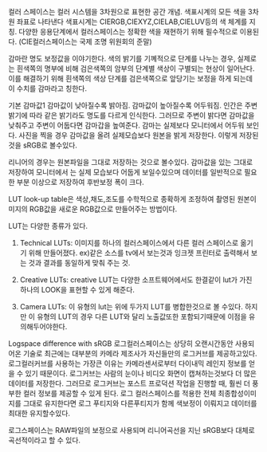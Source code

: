 컬러 스페이스는 컬러 시스템을 3차원으로 표현한 공간 개념. 색표시계의 모든 색을 3차원 좌표로 나타낸다
색표시계는 CIERGB,CIEXYZ,CIELAB,CIELUV등의 색 체계를 지칭.
다양한 응용단계에서 컬러스페이스는 정확한 색을 재현하기 위해 필수적으로 이용된다.
(CIE컬러스페이스는 국제 조명 위원회의 준말)

감마란 명도 보정값을 이야기한다.
색의 밝기를 기꼐적으로 단계를 나누는 경우, 실제로는 흰색쪽의 명부에 비해 검은색쪽의 암부의 단계별 색상이 구별되는 현상이 일어난다.
이를 해결하기 위해 흰색쪽의 색상 단계를 검은색쪽으로 앞당기는 보정을 하게 되는데 이 수치를 감마라고 칭한다.

기본 감마값1
감마값이 낮아질수록 밝아짐. 감마값이 높아질수록 어두워짐.
인간은 주변밝기에 따라 같은 밝기라도 명도를 다르게 인식한다. 그러므로 주변이 밝다면 감마값을 낮춰주고
주변이 어둡다면 감마갑을 높여준다.
감마는 실제보다 모니터에서 어두워 보인다.
사진을 찍을 경우 감마값을 올려 실제모습보다 원본을 밝게 저장한다. 이렇게 저장된 것을 sRGB로 볼수있다.

리니어의 경우는 원본파일을 그대로 저장하는 것으로 볼수있다.
 감마값을 있는 그대로 저장하여 모니터에서 는 실제 모습보다 어둡게 보일수있으며
데이터를 일반적으로 필요한 부분 이상으로 저장하여 후반보정 폭이 크다.



LUT
look-up table은 색상,채도,조도를 수학적으로 종확하게 조정하여 촬영된 원본이미지의 RGB값을 새로운 RGB값으로
만들어주는 방법이다.

LUT는 다양한 종류가 있다.

1) Technical LUTs:
이미지를 하나의 컬러스페이스에서 다른 컬러 스페이스로 옮기기 위해 만들어졌다.
ex)같은 소스를 tv에서 보는것과 잉크젯 프린터로 출력해서 보는 것과 결과를 동일하게 맞춰 주는 것.

2) Creative LUTs:
creative LUT는  다양한 소프트웨어에서도 한결같이 lut가 가진 하나의 LOOK을 표현할 수 있게 해준다.

3) Camera LUTs:
이 유형의 lut는 위에 두가지 LUT를 병합한것으로 볼 수있다. 하지만 이 유형의 LUT의 경우 다른 LUT와 달리
노출값또한 포함되기때문에 이점을 유의해두어야한다.


Logspace difference with sRGB
로그컬러스페이스는 상당히 오랜시간동안 사용되어온 기술로 최근에는 대부분의 카메라 제조사가 자신들만의 로그커브를
제공하고있다.
로그컬러커브를 사용하는 가장큰 이유는 카메라센서로부터 다이내믹 레인지 정보를 얻을 수 있기 때문이다.
로그커브는 사람의 눈이나 비디오 화면이 캡쳐하는것보다 더 많은 데이터를 저장한다.
그러므로 로그커브는 포스트 프로덕션 작업을 진행할 때, 훨씬 더 풍부한 컬러 정보를 제공할 수 있게 된다.
로그 컬러스페이스를 적용한 전체 최종합성이미지를 그대로 유지한다면 로그 푸티지와 다른푸티지가 함께 색보정이 이뤄지고 데이터를 최대한 유지할수있다.

로그스페이스는 RAW파일의 보정으로 사용되며 리니어곡선을 지닌 sRGB보다 대체로 곡선적이라고 할 수 있다.
